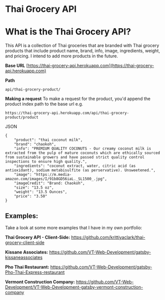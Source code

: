 # Thai Grocery API

# What is the Thai Grocery API?

This API is a collection of Thai groceries that are branded with Thai grocery
products that include product name, brand, info, image, ingredients, weight, and
pricing. I intend to add more products in the future.

**Base URL**
[https://thai-grocery-api.herokuapp.com](https://thai-grocery-api.herokuapp.com)

**Path**

```
api/thai-grocery-product/
```

**Making a request** To make a request for the product, you'd append the product
index path to the base url e.g.

```
https://thai-grocery-api.herokuapp.com/api/thai-grocery-product/product
```

JSON

```
{
    "product": "thai coconut milk",
    "brand": "chaokoh",
    "info": "PREMIUM QUALITY COCONUTS - Our creamy coconut milk is extracted from the pulp of mature coconuts which are ethically sourced from sustainable growers and have passed strict quality control inspections to ensure high quality.",
    "ingredients": "coconut extract, water, citric acid (as antioxidant), sodium metabisulfite (as perservative). Unsweetened.",
    "image": "https://m.media-amazon.com/images/I/91b8GD56iaL._SL1500_.jpg",
    "imageCredit": "Brand: Chaokoh",
    "size": "13.5 oz",
    "weight": "13.5 Ounces",
    "price": "3.50"
}
```

## Examples:

Take a look at some more examples that I have in my own portfolio:

**Thai Grocery API - Client-Side:**
https://github.com/krittiyaclark/thai-grocery-client-side

**Kissane Associates:**
https://github.com/VT-Web-Development/gatsby-kissaneassociates

**Pho Thai Restaurant:**
https://github.com/VT-Web-Development/gatsby-Pho-Thai-Express-restaurant

**Vermont Construction Company:**
https://github.com/VT-Web-Development/VT-Web-Development-gatsby-vermont-construction-company
